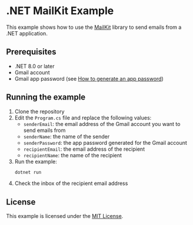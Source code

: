# .NET MailKit Example

This example shows how to use the [MailKit](https://github.com/jstedfast/MailKit)
library to send emails from a .NET application.

## Prerequisites

- .NET 8.0 or later
- Gmail account
- Gmail app password (see [How to generate an app password](https://support.google.com/accounts/answer/185833))

## Running the example

1. Clone the repository
2. Edit the `Program.cs` file and replace the following values:
   - `senderEmail`: the email address of the Gmail account you want to send emails from
   - `senderName`: the name of the sender
   - `senderPassword`: the app password generated for the Gmail account
   - `recipientEmail`: the email address of the recipient
   - `recipientName`: the name of the recipient
3. Run the example:
    ```bash
    dotnet run
    ```
4. Check the inbox of the recipient email address

## License

This example is licensed under the [MIT License](LICENSE).
